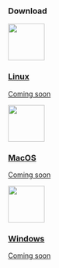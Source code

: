 <div class="footer_gradient"></div>
<div id="download_center" class="download_container footer_solid">
    <div class="container">
        <div class="row">
            <div class="col-lg-offset-3 col-lg-6 col-md-offset-2 col-md-8 col-sm-12 text-center download_title">
                <h3>Download</h3>
            </div>
        </div>
        <div class="row">
            <div class="col-lg-4 col-xs-12 text-center">
                <a href="#download_center">
                    <div class="cardano_download">
                        <img src="/img/wallet-min/linux-grey-min.png" height="75px">
                        <h3>Linux</h3>
                        <p>
                            Coming soon
                        </p>
                    </div>
                </a>
            </div>
            <div class="col-lg-4 col-xs-12 grey text-center">
                <a href="#download_center">
                    <div class="cardano_download">
                        <img src="/img/wallet-min/macOS-grey-min.png" height="75px">
                        <h3>MacOS</h3>
                        <p>
                            Coming soon
                        </p>
                    </div>
                </a>
            </div>
            <div class="col-lg-4 col-xs-12 text-center">
                <a href="#download_center">
                    <div class="cardano_download">
                        <img src="/img/wallet-min/windows-grey-min.png" height="75px">
                        <h3>Windows</h3>
                        <p>
                            Coming soon
                        </p>
                    </div>
                </a>
            </div>
        </div>
    </div>
</div>
